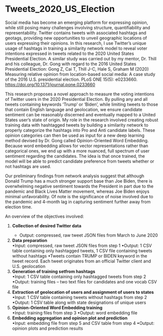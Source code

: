 # Tweets_2020_US_Election

Social media has become an emerging platform for expressing opinion, while still posing many challenges involving structure, quantifiability and representability. Twitter contains tweets with associated hashtags and geotags, providing new opportunities to unveil geographic locations of users expressing their opinions. In this research, I use Twitter’s unique usage of hashtags in training a similarity network model to reveal voter intentions expressed in tweets related to the 2020 United States Presidential Election. A similar study was carried out by my mentor, Dr. Thill and his colleague, Dr. Gong with regard to the 2016 United States Presidential Election: Gong Z, Cai T, Thill J-C, Hale S, Graham M (2020) Measuring relative opinion from location-based social media: A case study of the 2016 U.S. presidential election. PLoS ONE 15(5): e0233660. https://doi.org/10.1371/journal.pone.0233660

This research proposes a novel approach to measure the voting intentions of Twitter users in the 2020 Presidential Election. By pulling any and all tweets containing keywords ‘Trump’ or ‘Biden’, while limiting tweets to those that contain English language and geolocation, we ensure candidate sentiment can be reasonably discerned and eventually mapped to a United States user’s state of origin. My role in the research involved creating robust training data with hashtagged tweets by building a similarity network to properly categorize the hashtags into Pro and Anti candidate labels. These opinion categories can then be used as input for a new deep learning method devised by Dr. Gong called Opinion-Oriented Word Embedding. Because word embedding allows for vector representations rather than categorical ones, we end up with a more nuanced, full spectrum of user sentiment regarding the candidates. The idea is that once trained, the model will be able to predict candidate preference from tweets whether or not hashtags are used. 

Our preliminary findings from network analysis suggest that although Donald Trump has a much stronger support base than Joe Biden, there is overwhelming negative sentiment towards the President in part due to the pandemic and Black Lives Matter movement, whereas Joe Biden enjoys minimal unfavorability. Of note is the significance of noise involved due to the pandemic and 4-month lag in capturing sentiment further away from election time.

An overview of the objectives involved:
<ol>
  <li><b>Collection of desired Twitter data</b></li>
<ul>
  <li>Output: compressed, raw tweet JSON files from March to June 2020</li>
  </ul>
  <li><b>Data preparation</b></li> 
•Input: compressed, raw tweet JSON files from step 1
•Output: 1 CSV table containing only hashtagged tweets, 1 CSV file containing tweets without hashtags
•Tweets contain TRUMP or BIDEN keyword in the tweet record. Each tweet originates from an official Twitter client and U.S. geolocation 
  <li><b>Generation of training setfrom hashtags</b></li>
•Input: 1 CSV table containing only hashtagged tweets from step 2
•Output: training files – two text files for candidates and one vocab CSV file 
  <li><b>Extraction of geolocation of users and assignment of users to states</b></li> 
•Input: 1 CSV table containing tweets without hashtags from step 2
•Output: 1 CSV table along with state designations of unique users
  <li><b>Opinion-Oriented Word Embedding training</b></li>
•Input: training files from step 3
•Output: word embedding file
  <li><b>Embedding aggregation and opinion plot and prediction</b></li>
•Input: embedding file from step 5 and CSV table from step 4
•Output: opinion plots and prediction results
  </ol>
